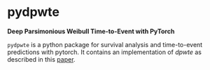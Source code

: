 # pydpwte
   __Deep Parsimonious Weibull Time-to-Event with PyTorch__
   
`pydpwte` is a python package for survival analysis and time-to-event predictions with pytorch. It contains an implementation of _dpwte_ as described in this [paper](https://link.springer.com/chapter/10.1007/978-3-030-47426-3_53).
